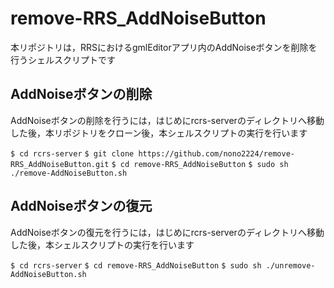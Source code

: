 # remove-RRS_AddNoiseButton

本リポジトリは，RRSにおけるgmlEditorアプリ内のAddNoiseボタンを削除を行うシェルスクリプトです

## AddNoiseボタンの削除

AddNoiseボタンの削除を行うには，はじめにrcrs-serverのディレクトリへ移動した後，本リポジトリをクローン後，本シェルスクリプトの実行を行います

`$ cd rcrs-server`
`$ git clone https://github.com/nono2224/remove-RRS_AddNoiseButton.git`
`$ cd remove-RRS_AddNoiseButton`
`$ sudo sh ./remove-AddNoiseButton.sh`

## AddNoiseボタンの復元

AddNoiseボタンの復元を行うには，はじめにrcrs-serverのディレクトリへ移動した後，本シェルスクリプトの実行を行います

`$ cd rcrs-server`
`$ cd remove-RRS_AddNoiseButton`
`$ sudo sh ./unremove-AddNoiseButton.sh`
